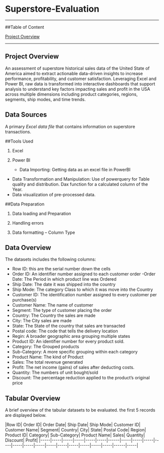 # Superstore-Evaluation
---

##Table of Content

[Project Overview](#project-overview)


---

## Project Overview

An assessment of superstore historical sales data of the United State of America aimed to extract actionable data-driven insights to increase performance, profitability, and customer satisfaction.  Leveraging Excel and Power BI, raw data is transformed into interactive dashboards that support analysis to understand key factors impacting sales and profit in the USA across multiple dimensions including product categories, regions, segments, ship modes, and time trends. 

## Data Sources

A primary *Excel data file* that contains information on superstore transactions.

##Tools Used

1. Excel


2. Power BI
	- Data Importing: Getting data as an excel file in PowerBI
  - Data Transformation and Manipulation: Use of powerquery for Table quality and distribution. Dax function for a calculated column of the Year. 
- Data visualization of pre-processed data.


##Data Preparation
  1.	Data loading and Preparation
     
  2.	Handling errors
     
  3.	Data formatting – Column Type 

## Data Overview

The datasets includes the following columns:

  - Row ID: this are the serial number down the cells
  - Order ID: An identifier number assigned to each customer order
  -Order Date: The Period in which product line was Ordered
- 	Ship Date: The date it was shipped into the country 
  - Ship Mode: The category Class to which it was move into the Country 
  - Customer ID: The identification number assigned to every customer per purchase(s) 
  - Customer Name: The name of customer
  - Segment: The type of customer placing the order 
  - Country: The Country the sales are made
  - City: The City sales are made
  - State: The State of the country that sales are transacted 
  - Postal code: The code that tells the delivery location
- 	Regin: A broader geographic area grouping multiple states
  -  Product ID: An identifier number for every product sold.
   - Category: The Grouped products
  - Sub-Category: A more specific grouping within each category
  - Product Name: The kind of Product  
  - Sales: The total revenue generated
  - Profit: The net income (gains) of sales after deducting costs. 
  - Quantity: The numbers of unit bought/sold
  - Discount: The percentage reduction applied to the product’s original price

## Tabular Overview 

A brief overview of the tabular datasets to be evaluated. the first 5 records are displayed below.

|Row ID|	Order ID|	Order Date|	Ship Date|	Ship Mode|	Customer ID|	Customer Name|	Segment|	Country|	City|	State|	Postal Code|	Region|	Product ID|	Category|	Sub-Category|	Product Name|	Sales|	Quantity|	Discount|	Profit|
|-----|-----|-----|-----|-----|-----|------|-----|-----|-----|-----|-----|-----|-----|-----|-----|-----|-----|-----|-----|------|-----|



